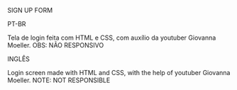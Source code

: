 SIGN UP FORM

PT-BR

Tela de login feita com HTML e CSS, com auxílio da youtuber Giovanna Moeller. OBS: NÃO RESPONSIVO

INGLÊS

Login screen made with HTML and CSS, with the help of youtuber Giovanna Moeller. NOTE: NOT RESPONSIBLE
